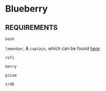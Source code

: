 # Blueberry

## REQUIREMENTS

`bash`

`lemonbar`, & `captain`, which can be found [here](https://github.com/muse/Captain).

`rofi`

`berry`

`picom`

`xrdb`